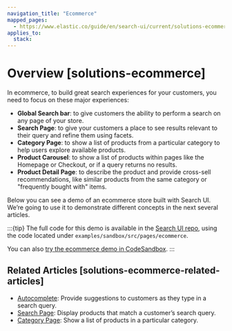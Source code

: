 ```yaml
---
navigation_title: "Ecommerce"
mapped_pages:
  - https://www.elastic.co/guide/en/search-ui/current/solutions-ecommerce.html
applies_to:
  stack:
---
```


# Overview [solutions-ecommerce]

In ecommerce, to build great search experiences for your customers, you need to focus on these major experiences:

- **Global Search bar**: to give customers the ability to perform a search on any page of your store.
- **Search Page**: to give your customers a place to see results relevant to their query and refine them using facets.
- **Category Page**: to show a list of products from a particular category to help users explore available products.
- **Product Carousel**: to show a list of products within pages like the Homepage or Checkout, or if a query returns no results.
- **Product Detail Page**: to describe the product and provide cross-sell recommendations, like similar products from the same category or "frequently bought with" items.

Below you can see a demo of an ecommerce store built with Search UI. We’re going to use it to demonstrate different concepts in the next several articles.

:::{tip}
The full code for this demo is available in the [Search UI repo](https://github.com/elastic/search-ui/tree/main/examples/sandbox), using the code located under `examples/sandbox/src/pages/ecommerce`.

You can also [try the ecommerce demo in CodeSandbox](https://codesandbox.io/embed/github/elastic/search-ui/tree/main/examples/sandbox?autoresize=1&fontsize=12&initialpath=%2Fecommerce&module=%2Fsrc%2Fpages%2Fecommerce%2Findex.jsx).
:::

## Related Articles [solutions-ecommerce-related-articles]

- [Autocomplete](/reference/solutions-ecommerce-autocomplete.md): Provide suggestions to customers as they type in a search query.
- [Search Page](/reference/solutions-ecommerce-search-page.md): Display products that match a customer’s search query.
- [Category Page](/reference/solutions-ecommerce-category-page.md): Show a list of products in a particular category.
